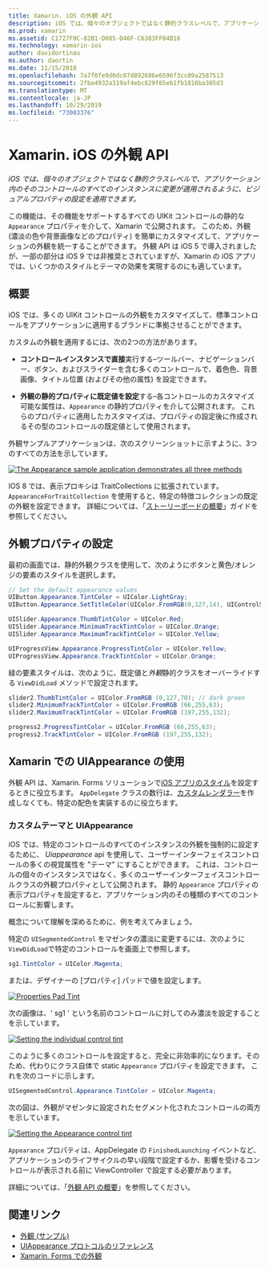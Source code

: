 ```yaml
---
title: Xamarin. iOS の外観 API
description: iOS では、個々のオブジェクトではなく静的クラスレベルで、アプリケーション内のそのコントロールのすべてのインスタンスに変更が適用されるように、ビジュアルプロパティの設定を適用できます。
ms.prod: xamarin
ms.assetid: C1727F0C-82B1-D085-D46F-C6383FF04B16
ms.technology: xamarin-ios
author: davidortinau
ms.author: daortin
ms.date: 11/15/2018
ms.openlocfilehash: 7a7f0fe9d0dc07d892686e6596f3cc09a2587513
ms.sourcegitcommit: 2fbe4932a319af4ebc829f65eb1fb1816ba305d3
ms.translationtype: MT
ms.contentlocale: ja-JP
ms.lasthandoff: 10/29/2019
ms.locfileid: "73003376"
---
```

# <a name="appearance-api-in-xamarinios"></a>Xamarin. iOS の外観 API

_iOS では、個々のオブジェクトではなく静的クラスレベルで、アプリケーション内のそのコントロールのすべてのインスタンスに変更が適用されるように、ビジュアルプロパティの設定を適用できます。_

この機能は、その機能をサポートするすべての UIKit コントロールの静的な `Appearance` プロパティを介して、Xamarin で公開されます。 このため、外観 (濃淡の色や背景画像などのプロパティ) を簡単にカスタマイズして、アプリケーションの外観を統一することができます。 外観 API は iOS 5 で導入されましたが、一部の部分は iOS 9 では非推奨とされていますが、Xamarin の iOS アプリでは、いくつかのスタイルとテーマの効果を実現するのにも適しています。

## <a name="overview"></a>概要

iOS では、多くの UIKit コントロールの外観をカスタマイズして、標準コントロールをアプリケーションに適用するブランドに準拠させることができます。

カスタムの外観を適用するには、次の2つの方法があります。

- **コントロールインスタンスで直接**実行する–ツールバー、ナビゲーションバー、ボタン、およびスライダーを含む多くのコントロールで、着色色、背景画像、タイトル位置 (およびその他の属性) を設定できます。

- **外観の静的プロパティに既定値を設定**する–各コントロールのカスタマイズ可能な属性は、`Appearance` の静的プロパティを介して公開されます。 これらのプロパティに適用したカスタマイズは、プロパティの設定後に作成されるその型のコントロールの既定値として使用されます。

外観サンプルアプリケーションは、次のスクリーンショットに示すように、3つのすべての方法を示しています。

[![](introduction-to-the-appearance-api-images/appearance01-sml.png "The Appearance sample application demonstrates all three methods")](introduction-to-the-appearance-api-images/appearance01.png#lightbox)

IOS 8 では、表示プロキシは TraitCollections に拡張されています。
 `AppearanceForTraitCollection` を使用すると、特定の特徴コレクションの既定の外観を設定できます。 詳細については、「[ストーリーボードの概要](~/ios/user-interface/storyboards/unified-storyboards.md)」ガイドを参照してください。

## <a name="setting-appearance-properties"></a>外観プロパティの設定

最初の画面では、静的外観クラスを使用して、次のようにボタンと黄色/オレンジの要素のスタイルを選択します。

```csharp
// Set the default appearance values
UIButton.Appearance.TintColor = UIColor.LightGray;
UIButton.Appearance.SetTitleColor(UIColor.FromRGB(0,127,14), UIControlState.Normal);

UISlider.Appearance.ThumbTintColor = UIColor.Red;
UISlider.Appearance.MinimumTrackTintColor = UIColor.Orange;
UISlider.Appearance.MaximumTrackTintColor = UIColor.Yellow;

UIProgressView.Appearance.ProgressTintColor = UIColor.Yellow;
UIProgressView.Appearance.TrackTintColor = UIColor.Orange;
```

緑の要素スタイルは、次のように、既定値と*外観*静的クラスをオーバーライドする `ViewDidLoad` メソッドで設定されます。

```csharp
slider2.ThumbTintColor = UIColor.FromRGB (0,127,70); // dark green
slider2.MinimumTrackTintColor = UIColor.FromRGB (66,255,63);
slider2.MaximumTrackTintColor = UIColor.FromRGB (197,255,132);
```

```csharp
progress2.ProgressTintColor = UIColor.FromRGB (66,255,63);
progress2.TrackTintColor = UIColor.FromRGB (197,255,132);
```

## <a name="using-uiappearance-in-xamarinforms"></a>Xamarin での UIAppearance の使用

外観 API は、Xamarin. Forms ソリューションで[iOS アプリのスタイル](~/xamarin-forms/platform/ios/formatting.md#uiappearance)を設定するときに役立ちます。 `AppDelegate` クラスの数行は、[カスタムレンダラー](~/xamarin-forms/app-fundamentals/custom-renderer/index.md)を作成しなくても、特定の配色を実装するのに役立ちます。

### <a name="custom-themes-and-uiappearance"></a>カスタムテーマと UIAppearance

iOS では、特定のコントロールのすべてのインスタンスの外観を強制的に設定するために、 *Uiappearance* api を使用して、ユーザーインターフェイスコントロールの多くの視覚属性を "テーマ" にすることができます。 これは、コントロールの個々のインスタンスではなく、多くのユーザーインターフェイスコントロールクラスの外観プロパティとして公開されます。 静的 `Appearance` プロパティの表示プロパティを設定すると、アプリケーション内のその種類のすべてのコントロールに影響します。

概念について理解を深めるために、例を考えてみましょう。

特定の `UISegmentedControl` をマゼンタの濃淡に変更するには、次のように `ViewDidLoad`で特定のコントロールを画面上で参照します。

```csharp
sg1.TintColor = UIColor.Magenta;
```

または、デザイナーの [プロパティ] パッドで値を設定します。

[![](introduction-to-the-appearance-api-images/propertiespadtint.png "Properties Pad Tint")](introduction-to-the-appearance-api-images/propertiespadtint.png#lightbox)

次の画像は、' sg1 ' という名前のコントロールに対してのみ濃淡を設定することを示しています。

[![](introduction-to-the-appearance-api-images/image53.png "Setting the individual control tint")](introduction-to-the-appearance-api-images/image53.png#lightbox)

このように多くのコントロールを設定すると、完全に非効率的になります。そのため、代わりにクラス自体で static `Appearance` プロパティを設定できます。 これを次のコードに示します。

```csharp
UISegmentedControl.Appearance.TintColor = UIColor.Magenta;
```

次の図は、外観がマゼンタに設定されたセグメント化されたコントロールの両方を示しています。

[![](introduction-to-the-appearance-api-images/image54.png "Setting the Appearance control tint")](introduction-to-the-appearance-api-images/image54.png#lightbox)

`Appearance` プロパティは、AppDelegate の `FinishedLaunching` イベントなど、アプリケーションのライフサイクルの早い段階で設定するか、影響を受けるコントロールが表示される前に ViewController で設定する必要があります。

詳細については、「[外観 API の概要](~/ios/user-interface/ios-ui/introduction-to-the-appearance-api.md)」を参照してください。

## <a name="related-links"></a>関連リンク

- [外観 (サンプル)](https://docs.microsoft.com/samples/xamarin/ios-samples/appearance)
- [UIAppearance プロトコルのリファレンス](https://developer.apple.com/library/ios/documentation/UIKit/Reference/UIAppearance_Protocol/)
- [Xamarin. Forms での外観](~/xamarin-forms/platform/ios/formatting.md#uiappearance)
